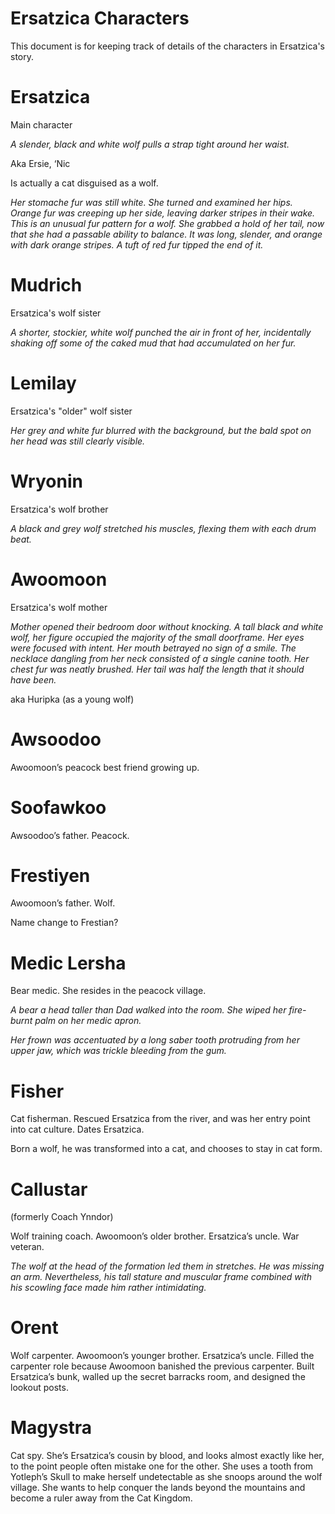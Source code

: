 # Ersatzica Characters

This document is for keeping track of details of the characters in Ersatzica's story.

# Ersatzica

Main character

*A slender, black and white wolf pulls a strap tight around her waist.*

Aka Ersie, ‘Nic

Is actually a cat disguised as a wolf.

*Her stomache fur was still white. She turned and examined her hips. Orange fur was creeping up her side, leaving darker stripes in their wake. This is an unusual fur pattern for a wolf. She grabbed a hold of her tail, now that she had a passable ability to balance. It was long, slender, and orange with dark orange stripes. A tuft of red fur tipped the end of it.*

# Mudrich

Ersatzica's wolf sister

*A shorter, stockier, white wolf punched the air in front of her, incidentally shaking off some of the caked mud that had accumulated on her fur.*

# Lemilay

Ersatzica's "older" wolf sister

*Her grey and white fur blurred with the background, but the bald spot on her head was still clearly visible.*

# Wryonin

Ersatzica's wolf brother

*A black and grey wolf stretched his muscles, flexing them with each drum beat.*

# Awoomoon

Ersatzica's wolf mother

*Mother opened their bedroom door without knocking. A tall black and white wolf, her figure occupied the majority of the small doorframe. Her eyes were focused with intent. Her mouth betrayed no sign of a smile. The necklace dangling from her neck consisted of a single canine tooth. Her chest fur was neatly brushed. Her tail was half the length that it should have been.*

aka Huripka (as a young wolf)

# Awsoodoo

Awoomoon’s peacock best friend growing up.

# Soofawkoo

Awsoodoo’s father. Peacock.

# Frestiyen

Awoomoon’s father. Wolf.

Name change to Frestian?

# Medic Lersha

Bear medic. She resides in the peacock village.

*A bear a head taller than Dad walked into the room. She wiped her fire-burnt palm on her medic apron.*

*Her frown was accentuated by a long saber tooth protruding from her upper jaw, which was trickle bleeding from the gum.*

# Fisher

Cat fisherman. Rescued Ersatzica from the river, and was her entry point into cat culture. Dates Ersatzica.

Born a wolf, he was transformed into a cat, and chooses to stay in cat form.

# Callustar

(formerly Coach Ynndor)

Wolf training coach. Awoomoon’s older brother. Ersatzica’s uncle. War veteran.

*The wolf at the head of the formation led them in stretches. He was missing an arm. Nevertheless, his tall stature and muscular frame combined with his scowling face made him rather intimidating.*

# Orent

Wolf carpenter. Awoomoon’s younger brother. Ersatzica’s uncle. Filled the carpenter role because Awoomoon banished the previous carpenter. Built Ersatzica’s bunk, walled up the secret barracks room, and designed the lookout posts.

# Magystra

Cat spy. She’s Ersatzica’s cousin by blood, and looks almost exactly like her, to the point people often mistake one for the other. She uses a tooth from Yotleph’s Skull to make herself undetectable as she snoops around the wolf village. She wants to help conquer the lands beyond the mountains and become a ruler away from the Cat Kingdom.
